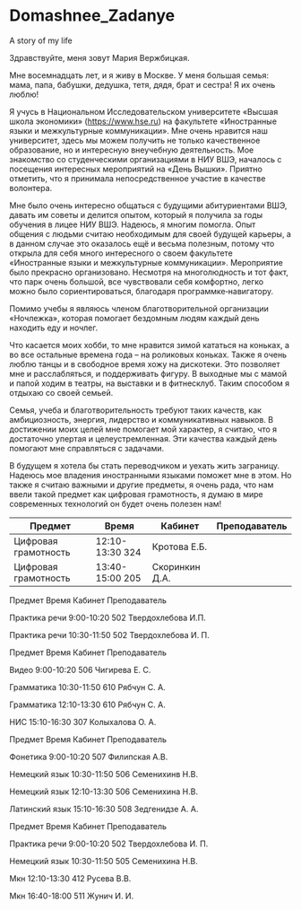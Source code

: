 # Domashnee_Zadanye
A story of my life

Здравствуйте, меня зовут Мария Вержбицкая.

 Мне восемнадцать лет, и я живу в Москве. У меня большая семья: мама, папа, бабушки, дедушка, тетя, дядя, брат и сестра! Я их очень люблю! 
 
Я учусь в Национальном Исследовательском университете «Высшая школа экономики»  (https://www.hse.ru) на факультете «Иностранные языки и межкультурные коммуникации». Мне очень нравится наш университет, здесь мы можем получить не только качественное образование, но и интересную внеучебную деятельность.  Мое знакомство со студенческими организациями в НИУ ВШЭ, началось с посещения  интересных мероприятий на «День  Вышки». Приятно отметить, что я принимала непосредственное участие в  качестве волонтера. 

Мне было очень интересно общаться с будущими  абитуриентами ВШЭ, давать им советы и делится опытом, который я   получила за годы обучения  в лицее НИУ ВШЭ. Надеюсь, я многим помогла.  Опыт общения с людьми считаю необходимым для своей будущей карьеры,  а в данном случае это оказалось ещё и весьма полезным, потому что   открыла для себя много интересного о своем факультете «Иностранные  языки и межкультурные коммуникации».   Мероприятие было прекрасно организовано. Несмотря на многолюдность  и  тот факт, что парк очень большой, все чувствовали себя комфортно, легко  можно было сориентироваться, благодаря программке‐навигатору. 

 Помимо учебы я являюсь членом благотворительной организации «Ночлежка», которая помогает бездомным людям каждый день находить еду и ночлег.

 Что касается моих хобби, то мне нравится зимой кататься на коньках, а во все остальные времена года – на роликовых коньках. Также я очень люблю танцы и в свободное время хожу на дискотеки.
 Это позволяет мне и расслабляться, и поддерживать фигуру.
В выходные мы с мамой и папой ходим в театры, на выставки и в фитнесклуб.
 Таким способом я отдыхаю со своей семьей.

Семья, учеба и благотворительность требуют таких качеств, как амбициозность, энергия, лидерство и коммуникативных навыков. В достижении моих целей мне помогает мой характер, я считаю, что я достаточно упертая и целеустремленная.
 Эти качества каждый день помогают мне справляться с задачами.

В будущем я хотела бы стать переводчиком и уехать жить заграницу.  Надеюсь мое владения иностранными языками поможет мне в этом. Но также я считаю важными и другие предметы, я очень рада, что нам ввели такой предмет как цифровая грамотность, я думаю в мире современных технологий он будет очень полезен нам!

| Предмет | Время | Кабинет | Преподаватель |
| ------- | ----- | ------- | ------------- |
| Цифровая грамотность | 12:10-13:30 324 | Кротова Е.Б.|
| Цифровая грамотность | 13:40-15:00 205 | Скоринкин Д.А. |

Предмет Время Кабинет Преподаватель

Практика речи 9:00-10:20 502 Твердохлебова И.П.

Практика речи 10:30-11:50 502 Твердохлебова И. П.

Предмет Время Кабинет Преподаватель

Видео 9:00-10:20 506 Чигирева Е. С.

Грамматика 10:30-11:50 610 Рябчун С. А.

Грамматика 12:10-13:30 610 Рябчун С. А.

НИС 15:10-16:30 307 Колыхалова О. А.

Предмет Время Кабинет Преподаватель

Фонетика 9:00-10:20 507 Филипская А.В.

Немецкий язык 10:30-11:50 506 Семенихинв Н.В.

Немецкий язык 12:10-13:30 506 Семенихина Н.В.

Латинский язык 15:10-16:30 508 Зедгенидзе А. А.

Предмет Время Кабинет Преподаватель

Практика речи 9:00-10:20 502 Твердохлебова И. П.

Немецкий язык 10:30-11:50 505 Семенихина Н.В.

Мкн 12:10-13:30 412 Русева В.В.

Мкн 16:40-18:00 511 Жунич И. И.
